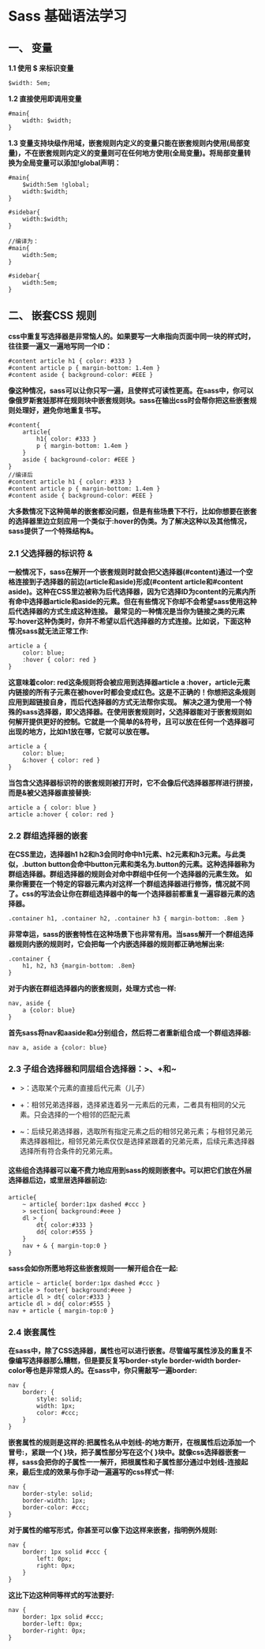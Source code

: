 # Sass 基础语法学习
## 一、 变量
**1.1 使用 $ 来标识变量**
```
$width: 5em;
```
**1.2 直接使用即调用变量**
```
#main{
    width: $width;
}
```
**1.3 变量支持块级作用域，嵌套规则内定义的变量只能在嵌套规则内使用(局部变量)，不在嵌套规则内定义的变量则可在任何地方使用(全局变量)。将局部变量转换为全局变量可以添加!global声明：**
```
#main{
    $width:5em !global;
    width:$width;
}

#sidebar{
    width:$width;
}

//编译为：
#main{
    width:5em;
}

#sidebar{
    width:5em;
}
```
## 二、 嵌套CSS 规则
**css中重复写选择器是非常恼人的。如果要写一大串指向页面中同一块的样式时，往往要一遍又一遍地写同一个ID：**
```
#content article h1 { color: #333 }
#content article p { margin-bottom: 1.4em }
#content aside { background-color: #EEE }
```
**像这种情况，sass可以让你只写一遍，且使样式可读性更高。在sass中，你可以像俄罗斯套娃那样在规则块中嵌套规则块。sass在输出css时会帮你把这些嵌套规则处理好，避免你地重复书写。**
```
#content{
    article{
        h1{ color: #333 }
        p { margin-bottom: 1.4em }
    }
    aside { background-color: #EEE }
}
//编译后
#content article h1 { color: #333 }
#content article p { margin-bottom: 1.4em }
#content aside { background-color: #EEE }
```
**大多数情况下这种简单的嵌套都没问题，但是有些场景下不行，比如你想要在嵌套的选择器里边立刻应用一个类似于:hover的伪类。为了解决这种以及其他情况，sass提供了一个特殊结构&。**
### 2.1 父选择器的标识符 &
**一般情况下，sass在解开一个嵌套规则时就会把父选择器(#content)通过一个空格连接到子选择器的前边(article和aside)形成(#content article和#content aside)。这种在CSS里边被称为后代选择器，因为它选择ID为content的元素内所有命中选择器article和aside的元素。但在有些情况下你却不会希望sass使用这种后代选择器的方式生成这种连接。**
**最常见的一种情况是当你为链接之类的元素写:hover这种伪类时，你并不希望以后代选择器的方式连接。比如说，下面这种情况sass就无法正常工作:**
```
article a {
    color: blue;
    :hover { color: red }
}
```
**这意味着color: red这条规则将会被应用到选择器article a :hover，article元素内链接的所有子元素在被hover时都会变成红色。这是不正确的！你想把这条规则应用到超链接自身，而后代选择器的方式无法帮你实现。**
**解决之道为使用一个特殊的sass选择器，即父选择器。在使用嵌套规则时，父选择器能对于嵌套规则如何解开提供更好的控制。它就是一个简单的&符号，且可以放在任何一个选择器可出现的地方，比如h1放在哪，它就可以放在哪。**
```
article a {
    color: blue;
    &:hover { color: red }
}
```
**当包含父选择器标识符的嵌套规则被打开时，它不会像后代选择器那样进行拼接，而是&被父选择器直接替换:**
```
article a { color: blue }
article a:hover { color: red }
```
### 2.2 群组选择器的嵌套
**在CSS里边，选择器h1 h2和h3会同时命中h1元素、h2元素和h3元素。与此类似，.button button会命中button元素和类名为.button的元素。这种选择器称为群组选择器。群组选择器的规则会对命中群组中任何一个选择器的元素生效。**
**如果你需要在一个特定的容器元素内对这样一个群组选择器进行修饰，情况就不同了。css的写法会让你在群组选择器中的每一个选择器前都重复一遍容器元素的选择器。**
```
.container h1, .container h2, .container h3 { margin-bottom: .8em }
```
**非常幸运，sass的嵌套特性在这种场景下也非常有用。当sass解开一个群组选择器规则内嵌的规则时，它会把每一个内嵌选择器的规则都正确地解出来:**
```
.container {
    h1, h2, h3 {margin-bottom: .8em}
}
```
**对于内嵌在群组选择器内的嵌套规则，处理方式也一样:**
```
nav, aside {
    a {color: blue}
}
```
**首先sass将nav和aaside和a分别组合，然后将二者重新组合成一个群组选择器:**
```
nav a, aside a {color: blue}
```
### 2.3 子组合选择器和同层组合选择器：>、+和~
+ \>：选取某个元素的直接后代元素（儿子）

- +：相邻兄弟选择器，选择紧连着另一元素后的元素，二者具有相同的父元素。只会选择的一个相邻的匹配元素

+ ~：后续兄弟选择器，选取所有指定元素之后的相邻兄弟元素；与相邻兄弟元素选择器相比，相邻兄弟元素仅仅是选择紧跟着的兄弟元素，后续元素选择器选择所有符合条件的兄弟元素。
#### 这些组合选择器可以毫不费力地应用到sass的规则嵌套中。可以把它们放在外层选择器后边，或里层选择器前边:
```
article{
    ~ article{ border:1px dashed #ccc }
    > section{ background:#eee }
    dl > {
        dt{ color:#333 }
        dd{ color:#555 }
    }
    nav + & { margin-top:0 }
}
```
**sass会如你所愿地将这些嵌套规则一一解开组合在一起:**
```
article ~ article{ border:1px dashed #ccc }
article > footer{ background:#eee }
article dl > dt{ color:#333 }
article dl > dd{ color:#555 }  
nav + article { margin-top:0 } 
```
### 2.4 嵌套属性
**在sass中，除了CSS选择器，属性也可以进行嵌套。尽管编写属性涉及的重复不像编写选择器那么糟糕，但是要反复写border-style border-width border-color等也是非常烦人的。在sass中，你只需敲写一遍border:**
```
nav {
    border: {
        style: solid;
        width: 1px;
        color: #ccc;
    }
}
```
**嵌套属性的规则是这样的:把属性名从中划线-的地方断开，在根属性后边添加一个冒号:，紧跟一个{ }块，把子属性部分写在这个{ }块中。就像css选择器嵌套一样，sass会把你的子属性一一解开，把根属性和子属性部分通过中划线-连接起来，最后生成的效果与你手动一遍遍写的css样式一样:**
```
nav {
    border-style: solid;
    border-width: 1px;
    border-color: #ccc;
}
```
**对于属性的缩写形式，你甚至可以像下边这样来嵌套，指明例外规则:**
```
nav {
    border: 1px solid #ccc {
        left: 0px;
        right: 0px;
    }
}
```
**这比下边这种同等样式的写法要好:**
```
nav {
    border: 1px solid #ccc;
    border-left: 0px;
    border-right: 0px;
}
```